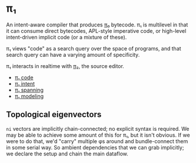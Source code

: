 # π₁
An intent-aware compiler that produces [π₀](pi0.md) bytecode. π₁ is multilevel in that it can consume direct bytecodes, APL-style imperative code, or high-level intent-driven implicit code (or a mixture of these).

π₁ views "code" as a search query over the space of programs, and that search query can have a varying amount of specificity.

π₁ interacts in realtime with [π₂](pi2.md), the source editor.

+ [π₁ code](pi1-code.md)
+ [π₁ intent](pi1-intent.md)
+ [π₁ spanning](pi1-spanning.md)
+ [π₁ modeling](pi1-modeling.md)


## Topological eigenvectors
`ni` vectors are implicitly chain-connected; no explicit syntax is required. We may be able to achieve some amount of this for π₁, but it isn't obvious. If we were to do that, we'd "carry" multiple φs around and bundle-connect them in some serial way. So ambient dependencies that we can grab implicitly; we declare the setup and chain the main dataflow.
